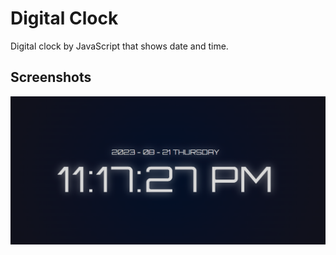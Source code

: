 
# Digital Clock

Digital clock by JavaScript that shows date and time.

## Screenshots

![App Screenshot](https://raw.githubusercontent.com/juliabgkv/js-small-projects/main/digital-clock/digital_clock_screenshot.png?token=GHSAT0AAAAAACN5QH3B6UYQV4YNT5Y2XANYZO6J7RA)

